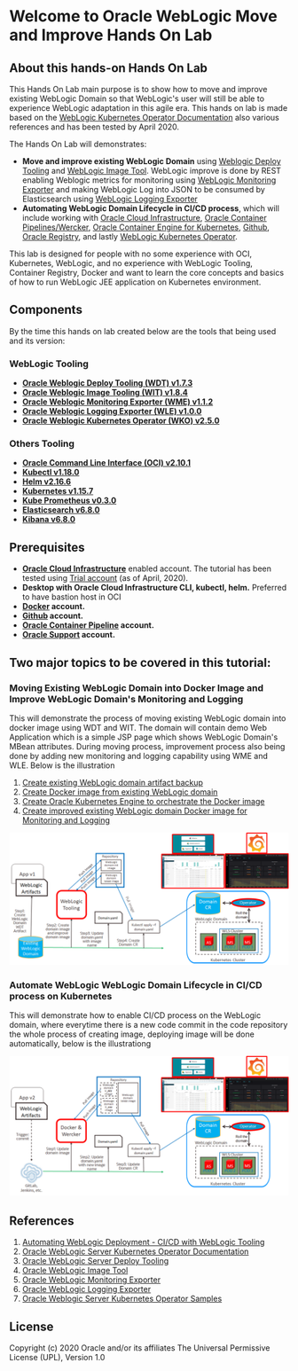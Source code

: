# Welcome to Oracle WebLogic Move and Improve Hands On Lab #

## About this hands-on Hands On Lab ##

This Hands On Lab main purpose is to show how to move and improve existing WebLogic Domain so that WebLogic's user will still be able to experience WebLogic adaptation in this agile era. This hands on lab is made based on the [WebLogic Kubernetes Operator Documentation](https://oracle.github.io/weblogic-kubernetes-operator/) also various references and has been tested by April 2020.

The Hands On Lab will demonstrates:
+ **Move and improve existing WebLogic Domain** using [Weblogic Deploy Tooling](https://github.com/oracle/weblogic-deploy-tooling) and [WebLogic Image Tool](https://github.com/oracle/weblogic-image-tool). WebLogic improve is done by REST enabling Weblogic metrics for monitoring using [WebLogic Monitoring Exporter](https://github.com/oracle/weblogic-monitoring-exporter) and making WebLogic Log into JSON to be consumed by Elasticsearch using [WebLogic Logging Exporter](https://github.com/oracle/weblogic-logging-exporter) 
+ **Automating WebLogic Domain Lifecycle in CI/CD process**, which will include working with [Oracle Cloud Infrastructure](https://docs.cloud.oracle.com/en-us/iaas/Content/GSG/Concepts/baremetalintro.htm), [Oracle Container Pipelines/Wercker](https://docs.oracle.com/en/cloud/iaas/wercker-cloud/wercm/), [Oracle Container Engine for Kubernetes](https://docs.cloud.oracle.com/en-us/iaas/Content/ContEng/Concepts/contengoverview.htm), [Github](https://github.com/), [Oracle Registry](https://docs.cloud.oracle.com/en-us/iaas/Content/Registry/Concepts/registryoverview.htm), and lastly [WebLogic Kubernetes Operator](https://github.com/oracle/weblogic-kubernetes-operator).

This lab is designed for people with no some experience with OCI, Kubernetes, WebLogic, and no experience with WebLogic Tooling, Container Registry, Docker and want to learn the core concepts and basics of how to run WebLogic JEE application on Kubernetes environment.

## Components ##

By the time this hands on lab created below are the tools that being used and its version:

### WebLogic Tooling ###
+ **[Oracle Weblogic Deploy Tooling (WDT) v1.7.3](https://github.com/oracle/weblogic-deploy-tooling/releases/tag/weblogic-deploy-tooling-1.7.3)** 
+ **[Oracle Weblogic Image Tooling (WIT) v1.8.4](https://github.com/oracle/weblogic-image-tool/releases/tag/release-1.8.4)** 
+ **[Oracle Weblogic Monitoring Exporter (WME) v1.1.2](https://github.com/oracle/weblogic-monitoring-exporter/releases/tag/v1.1.2)** 
+ **[Oracle Weblogic Logging Exporter (WLE) v1.0.0](https://github.com/oracle/weblogic-logging-exporter/releases/tag/v1.0.0)** 
+ **[Oracle Weblogic Kubernetes Operator (WKO) v2.5.0](https://github.com/oracle/weblogic-kubernetes-operator/releases/tag/v2.5.0)** 
### Others Tooling ###
+ **[Oracle Command Line Interface (OCI) v2.10.1](https://github.com/oracle/oci-cli/releases/tag/v2.10.1)**
+ **[Kubectl v1.18.0](https://github.com/kubernetes/kubectl/releases/tag/kubernetes-1.18.0)**  
+ **[Helm v2.16.6](https://github.com/helm/helm/releases/tag/v2.16.6)** 
+ **[Kubernetes v1.15.7](https://docs.cloud.oracle.com/en-us/iaas/releasenotes/changes/37013251-39b2-4c08-8536-906d76bba789/)** 
+ **[Kube Prometheus v0.3.0](https://github.com/coreos/kube-prometheus/releases/tag/v0.3.0)** 
+ **[Elasticsearch v6.8.0](https://github.com/elastic/elasticsearch/releases/tag/v6.8.0)** 
+ **[Kibana v6.8.0](https://github.com/elastic/kibana/releases/tag/v6.8.0)** 

## Prerequisites ##

+ **[Oracle Cloud Infrastructure](https://cloud.oracle.com/en_US/cloud-infrastructure)** enabled account. The tutorial has been tested using [Trial account](https://myservices.us.oraclecloud.com/mycloud/signup) (as of April, 2020).
+ **Desktop with Oracle Cloud Infrastructure CLI, kubectl, helm.** Preferred to have bastion host in OCI
+ **[Docker](https://hub.docker.com/signup) account.**
+ **[Github](https://github.com/join) account.**
+ **[Oracle Container Pipeline](https://app.wercker.com/users/new?return_url=/) account.**
+ **[Oracle Support](https://support.oracle.com/portal/) account.**

## Two major topics to be covered in this tutorial: ##

### Moving Existing WebLogic Domain into Docker Image and Improve WebLogic Domain's Monitoring and Logging ###

This will demonstrate the process of moving existing WebLogic domain into docker image using WDT and WIT. The domain will contain demo Web Application which is a simple JSP page which shows WebLogic Domain's MBean attributes. During moving process, improvement process also being done by adding new monitoring and logging capability using WME and WLE. Below is the illustration

1. [Create existing WebLogic domain artifact backup](tutorials/create.domain.artifact.md)
2. [Create Docker image from existing WebLogic domain](tutorials/create.domain.docker.image.md)
3. [Create Oracle Kubernetes Engine to orchestrate the Docker image](tutorials/create.oke.md)
4. [Create improved existing WebLogic domain Docker image for Monitoring and Logging](tutorials/setup.wko.md)

![](tutorials/images/readme1.png)

### Automate WebLogic WebLogic Domain Lifecycle in CI/CD process on Kubernetes  ###

This will demonstrate how to enable CI/CD process on the WebLogic domain, where everytime there is a new code commit in the code repository the whole process of creating image, deploying image will be done automatically, below is the illustrationg

![](tutorials/images/readme2.png)


## References ##

1. [Automating WebLogic Deployment - CI/CD with WebLogic Tooling](https://blogs.oracle.com/weblogicserver/automating-weblogic-deployment-cicd-with-weblogic-tooling)
2. [Oracle WebLogic Server Kubernetes Operator Documentation](https://oracle.github.io/weblogic-kubernetes-operator/)
3. [Oracle WebLogic Server Deploy Tooling](https://github.com/oracle/weblogic-deploy-tooling/blob/master/README.md)
4. [Oracle WebLogic Image Tool](https://github.com/oracle/weblogic-image-tool/blob/master/README.md)
5. [Oracle WebLogic Monitoring Exporter](https://github.com/oracle/weblogic-monitoring-exporter/blob/master/README.md)
6. [Oracle WebLogic Logging Exporter](https://github.com/oracle/weblogic-logging-exporter/blob/master/README.md)
7. [Oracle Weblogic Server Kubernetes Operator Samples](https://github.com/oracle/weblogic-kubernetes-operator/tree/master/kubernetes/samples)

## License ##
Copyright (c) 2020 Oracle and/or its affiliates
The Universal Permissive License (UPL), Version 1.0
